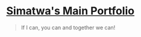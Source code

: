 <p align="center"><a href="https://simatwa.github.io/portfolio"><h1>Simatwa's Main Portfolio</h1></a></p>

> If I can, you can and together we can!
